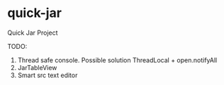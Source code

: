 quick-jar
=========

Quick Jar Project



TODO:

1. Thread safe console. Possible solution ThreadLocal + open.notifyAll
2. JarTableView
3. Smart src text editor